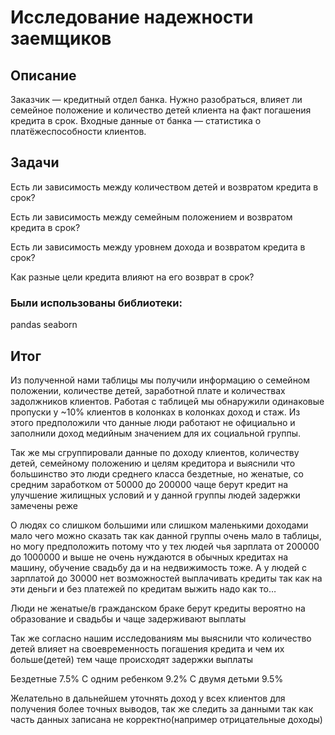 # Исследование надежности заемщиков
## Описание
Заказчик — кредитный отдел банка. Нужно разобраться, влияет ли семейное положение и количество детей клиента на факт погашения кредита в срок. Входные данные от банка — статистика о платёжеспособности клиентов.
## Задачи
Есть ли зависимость между количеством детей и возвратом кредита в срок?

Есть ли зависимость между семейным положением и возвратом кредита в срок?

Есть ли зависимость между уровнем дохода и возвратом кредита в срок?

Как разные цели кредита влияют на его возврат в срок?

### Были использованы библиотеки:
pandas
seaborn

## Итог

Из полученной нами таблицы мы получили информацию о семейном положении, количестве детей, заработной плате и количествах задолжников клиентов. Работая с таблицей мы обнаружили одинаковые пропуски у ~10% клиентов в колонках в колонках доход и стаж. Из этого предположили что данные люди работают не официально и заполнили доход медийным значением для их социальной группы.

Так же мы сгруппировали данные по доходу клиентов, количеству детей, семейному положению и целям кредитора и выяснили что большинство это люди среднего класса бездетные, но женатые, со средним заработком от 50000 до 200000 чаще берут кредит на улучшение жилищных условий и у данной группы людей задержки замечены реже

О людях со слишком большими или слишком маленькими доходами мало чего можно сказать так как данной группы очень мало в таблицы, но могу предположить потому что у тех людей чья зарплата от 200000 до 1000000 и выше не очень нуждаются в обычных кредитах на машину, обучение свадьбу да и на недвижимость тоже. А у людей с зарплатой до 30000 нет возможностей выплачивать кредиты так как на эти деньги и без платежей по кредитам выжить надо как то…

Люди не женатые/в гражданском браке берут кредиты вероятно на образование и свадьбы и чаще задерживают выплаты

Так же согласно нашим исследованиям мы выяснили что количество детей влияет на своевременность погашения кредита и чем их больше(детей) тем чаще происходят задержки выплаты

Бездетные 7.5% С одним ребенком 9.2% С двумя детьми 9.5%

Желательно в дальнейшем уточнять доход у всех клиентов для получения более точных выводов, так же следить за данными так как часть данных записана не корректно(например отрицательные доходы)
